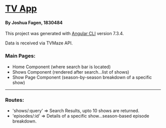 # [TV App](https://github.com/joshfagen/tvapp)
#### By Joshua Fagen, 1830484

This project was generated with [Angular CLI](https://github.com/angular/angular-cli) version 7.3.4.

Data is received via TVMaze API.

### Main Pages: ###

* Home Component (where search bar is located)
* Shows Component (rendered after search...list of shows)
* Show Page Component (season-by-season breakdown of a specific show)

***
### Routes: 
* 'shows/:query' => Search Results, upto 10 shows are returned.
* 'episodes/:id' => Details of a specific show...season-based episode breakdown.


